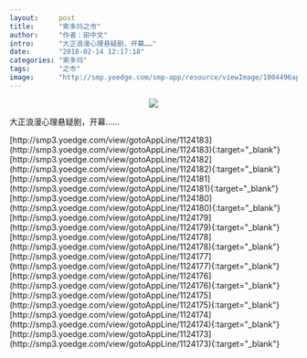 ```yaml
---
layout:     post
title:      "索多玛之市"
author:     "作者：田中文"
intro:      "大正浪漫心理悬疑剧，开幕……"
date:       "2018-02-14 12:17:18"
categories: "索多玛"
tags:       "之市"
image:      "http://smp.yoedge.com/smp-app/resource/viewImage/1004496appline.png"
---
```

<div style="text-align: center">
<p><img src="http://smp.yoedge.com/smp-app/resource/viewImage/1004496appline.png"/></p>
</div>
<p class="post-meta">
<span>大正浪漫心理悬疑剧，开幕……</span>
</p>
[http://smp3.yoedge.com/view/gotoAppLine/1124183](http://smp3.yoedge.com/view/gotoAppLine/1124183){:target="_blank"}
[http://smp3.yoedge.com/view/gotoAppLine/1124182](http://smp3.yoedge.com/view/gotoAppLine/1124182){:target="_blank"}
[http://smp3.yoedge.com/view/gotoAppLine/1124181](http://smp3.yoedge.com/view/gotoAppLine/1124181){:target="_blank"}
[http://smp3.yoedge.com/view/gotoAppLine/1124180](http://smp3.yoedge.com/view/gotoAppLine/1124180){:target="_blank"}
[http://smp3.yoedge.com/view/gotoAppLine/1124179](http://smp3.yoedge.com/view/gotoAppLine/1124179){:target="_blank"}
[http://smp3.yoedge.com/view/gotoAppLine/1124178](http://smp3.yoedge.com/view/gotoAppLine/1124178){:target="_blank"}
[http://smp3.yoedge.com/view/gotoAppLine/1124177](http://smp3.yoedge.com/view/gotoAppLine/1124177){:target="_blank"}
[http://smp3.yoedge.com/view/gotoAppLine/1124176](http://smp3.yoedge.com/view/gotoAppLine/1124176){:target="_blank"}
[http://smp3.yoedge.com/view/gotoAppLine/1124175](http://smp3.yoedge.com/view/gotoAppLine/1124175){:target="_blank"}
[http://smp3.yoedge.com/view/gotoAppLine/1124174](http://smp3.yoedge.com/view/gotoAppLine/1124174){:target="_blank"}
[http://smp3.yoedge.com/view/gotoAppLine/1124173](http://smp3.yoedge.com/view/gotoAppLine/1124173){:target="_blank"}


